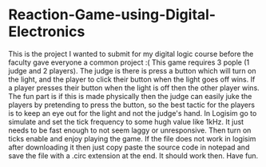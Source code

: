 # Reaction-Game-using-Digital-Electronics
This is the project I wanted to submit for my digital logic course before the faculty gave everyone a common project :( 
This game requires 3 pople (1 judge and 2 players). The judge is there is press a button which will turn on the light, and the player to click their button when the light goes off wins. If a player presses their button when the light is off then the other player wins. The fun part is if this is made physically then the judge can easily juke the players by pretending to press the button, so the best tactic for the players is to keep an eye out for the light and not the judge's hand.
In Logisim go to simulate and set the tick frequency to some hugh value like 1kHz. It just needs to be fast enough to not seem laggy or unresponsive. Then turn on ticks enable and enjoy playing the game. If the file does not work in logisim after downloading it then just copy paste the source code in notepad and save the file with a .circ extension at the end. It should work then. Have fun.
